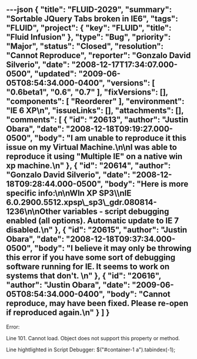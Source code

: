 ---json
{
  "title": "FLUID-2029",
  "summary": "Sortable JQuery Tabs broken in IE6",
  "tags": "FLUID",
  "project": {
    "key": "FLUID",
    "title": "Fluid Infusion"
  },
  "type": "Bug",
  "priority": "Major",
  "status": "Closed",
  "resolution": "Cannot Reproduce",
  "reporter": "Gonzalo David Silverio",
  "date": "2008-12-17T17:34:07.000-0500",
  "updated": "2009-06-05T08:54:34.000-0400",
  "versions": [
    "0.6beta1",
    "0.6",
    "0.7"
  ],
  "fixVersions": [],
  "components": [
    "Reorderer"
  ],
  "environment": "IE 6 XP\n",
  "issueLinks": [],
  "attachments": [],
  "comments": [
    {
      "id": "20613",
      "author": "Justin Obara",
      "date": "2008-12-18T09:19:27.000-0500",
      "body": "I am unable to reproduce it this issue on my Virtual Machine.\n\nI was able to reproduce it using \"Multiple IE\" on a native win xp machine.\n"
    },
    {
      "id": "20614",
      "author": "Gonzalo David Silverio",
      "date": "2008-12-18T09:28:44.000-0500",
      "body": "Here is more specific info:\n\nWIn XP SP3\\\nIE 6.0.2900.5512.xpsp\\_sp3\\_gdr.080814-1236\n\nOther variables - script debugging enabled (all options). Automatic update to IE 7 disabled.\n"
    },
    {
      "id": "20615",
      "author": "Justin Obara",
      "date": "2008-12-18T09:37:34.000-0500",
      "body": "I believe it may only be throwing this error if you have some sort of debugging software running for IE. It seems to work on systems that don't.&#x20;\n"
    },
    {
      "id": "20616",
      "author": "Justin Obara",
      "date": "2009-06-05T08:54:34.000-0400",
      "body": "Cannot reproduce, may have been fixed. Please re-open if reproduced again.\n"
    }
  ]
}
---
Error:

Line 101. Cannot load. Object  does not support this property or method.

Line hightlighted in Script Debugger:        $("#container-1 a").tabindex(-1);

        